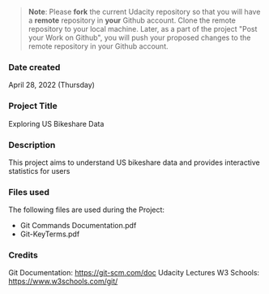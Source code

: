 >**Note**: Please **fork** the current Udacity repository so that you will have a **remote** repository in **your** Github account. Clone the remote repository to your local machine. Later, as a part of the project "Post your Work on Github", you will push your proposed changes to the remote repository in your Github account.

### Date created
April 28, 2022 (Thursday)

### Project Title
Exploring US Bikeshare Data

### Description
This project aims to understand US bikeshare data and provides interactive statistics for users

### Files used
The following files are used during the Project:
* Git Commands Documentation.pdf
* Git-KeyTerms.pdf

### Credits
Git Documentation: https://git-scm.com/doc
Udacity Lectures
W3 Schools: https://www.w3schools.com/git/
